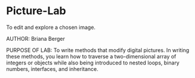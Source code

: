 # Picture-Lab
To edit and explore a chosen image.

AUTHOR: Briana Berger

PURPOSE OF LAB: To write methods that modify digital pictures. In writing these methods, you learn how to traverse a two-dimensional array of integers or objects while also being introduced to nested loops, binary numbers, interfaces, and inheritance.
